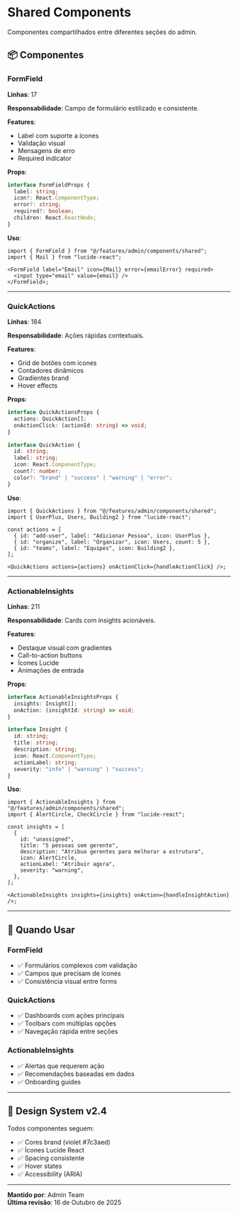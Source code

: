 # Shared Components

Componentes compartilhados entre diferentes seções do admin.

## 📦 Componentes

### FormField

**Linhas**: 17

**Responsabilidade**: Campo de formulário estilizado e consistente.

**Features**:

- Label com suporte a ícones
- Validação visual
- Mensagens de erro
- Required indicator

**Props**:

```typescript
interface FormFieldProps {
  label: string;
  icon?: React.ComponentType;
  error?: string;
  required?: boolean;
  children: React.ReactNode;
}
```

**Uso**:

```tsx
import { FormField } from "@/features/admin/components/shared";
import { Mail } from "lucide-react";

<FormField label="Email" icon={Mail} error={emailError} required>
  <input type="email" value={email} />
</FormField>;
```

---

### QuickActions

**Linhas**: 184

**Responsabilidade**: Ações rápidas contextuais.

**Features**:

- Grid de botões com ícones
- Contadores dinâmicos
- Gradientes brand
- Hover effects

**Props**:

```typescript
interface QuickActionsProps {
  actions: QuickAction[];
  onActionClick: (actionId: string) => void;
}

interface QuickAction {
  id: string;
  label: string;
  icon: React.ComponentType;
  count?: number;
  color?: "brand" | "success" | "warning" | "error";
}
```

**Uso**:

```tsx
import { QuickActions } from "@/features/admin/components/shared";
import { UserPlus, Users, Building2 } from "lucide-react";

const actions = [
  { id: "add-user", label: "Adicionar Pessoa", icon: UserPlus },
  { id: "organize", label: "Organizar", icon: Users, count: 5 },
  { id: "teams", label: "Equipes", icon: Building2 },
];

<QuickActions actions={actions} onActionClick={handleActionClick} />;
```

---

### ActionableInsights

**Linhas**: 211

**Responsabilidade**: Cards com insights acionáveis.

**Features**:

- Destaque visual com gradientes
- Call-to-action buttons
- Ícones Lucide
- Animações de entrada

**Props**:

```typescript
interface ActionableInsightsProps {
  insights: Insight[];
  onAction: (insightId: string) => void;
}

interface Insight {
  id: string;
  title: string;
  description: string;
  icon: React.ComponentType;
  actionLabel: string;
  severity: "info" | "warning" | "success";
}
```

**Uso**:

```tsx
import { ActionableInsights } from "@/features/admin/components/shared";
import { AlertCircle, CheckCircle } from "lucide-react";

const insights = [
  {
    id: "unassigned",
    title: "5 pessoas sem gerente",
    description: "Atribua gerentes para melhorar a estrutura",
    icon: AlertCircle,
    actionLabel: "Atribuir agora",
    severity: "warning",
  },
];

<ActionableInsights insights={insights} onAction={handleInsightAction} />;
```

---

## 🎯 Quando Usar

### FormField

- ✅ Formulários complexos com validação
- ✅ Campos que precisam de ícones
- ✅ Consistência visual entre forms

### QuickActions

- ✅ Dashboards com ações principais
- ✅ Toolbars com múltiplas opções
- ✅ Navegação rápida entre seções

### ActionableInsights

- ✅ Alertas que requerem ação
- ✅ Recomendações baseadas em dados
- ✅ Onboarding guides

---

## 🎨 Design System v2.4

Todos componentes seguem:

- ✅ Cores brand (violet #7c3aed)
- ✅ Ícones Lucide React
- ✅ Spacing consistente
- ✅ Hover states
- ✅ Accessibility (ARIA)

---

**Mantido por**: Admin Team  
**Última revisão**: 16 de Outubro de 2025
